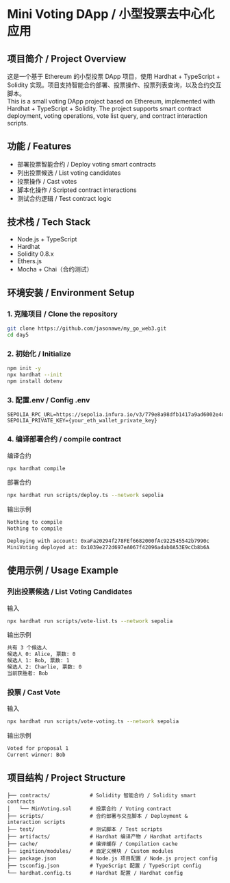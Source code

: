 # Mini Voting DApp / 小型投票去中心化应用

## 项目简介 / Project Overview
这是一个基于 Ethereum 的小型投票 DApp 项目，使用 Hardhat + TypeScript + Solidity 实现。项目支持智能合约部署、投票操作、投票列表查询，以及合约交互脚本。  
This is a small voting DApp project based on Ethereum, implemented with Hardhat + TypeScript + Solidity. The project supports smart contract deployment, voting operations, vote list query, and contract interaction scripts.

## 功能 / Features
- 部署投票智能合约 / Deploy voting smart contracts
- 列出投票候选 / List voting candidates
- 投票操作 / Cast votes
- 脚本化操作 / Scripted contract interactions
- 测试合约逻辑 / Test contract logic

## 技术栈 / Tech Stack
- Node.js + TypeScript
- Hardhat
- Solidity 0.8.x
- Ethers.js
- Mocha + Chai（合约测试）

## 环境安装 / Environment Setup

### 1. 克隆项目 / Clone the repository
```bash
git clone https://github.com/jasonawe/my_go_web3.git
cd day5
```

### 2. 初始化 / Initialize

```bash
npm init -y
npx hardhat --init
npm install dotenv
```

### 3. 配置.env / Config .env
```
SEPOLIA_RPC_URL=https://sepolia.infura.io/v3/779e8a98dfb1417a9ad6002e4d1faa90
SEPOLIA_PRIVATE_KEY={your_eth_wallet_private_key}
```

### 4. 编译部署合约 / compile contract
编译合约
```bash
npx hardhat compile
```

部署合约
``` bash 
npx hardhat run scripts/deploy.ts --network sepolia
```

输出示例
```bash
Nothing to compile
Nothing to compile

Deploying with account: 0xaFa20294f278FEf6682000fAc922545542b7990c
MiniVoting deployed at: 0x1039e272d697eA067f42096adab0A53E9cCb8b6A
```

## 使用示例 / Usage Example
### 列出投票候选 / List Voting Candidates

输入

```bash
npx hardhat run scripts/vote-list.ts --network sepolia
```
输出示例
```bash
共有 3 个候选人
候选人 0: Alice, 票数: 0
候选人 1: Bob, 票数: 1
候选人 2: Charlie, 票数: 0
当前获胜者: Bob

```
### 投票 / Cast Vote
输入
```bash
npx hardhat run scripts/vote-voting.ts --network sepolia
```
输出示例
```bash
Voted for proposal 1
Current winner: Bob
```



## 项目结构 / Project Structure
```
├── contracts/             # Solidity 智能合约 / Solidity smart contracts
│   └── MinVoting.sol      # 投票合约 / Voting contract
├── scripts/               # 合约部署与交互脚本 / Deployment & interaction scripts
├── test/                  # 测试脚本 / Test scripts
├── artifacts/             # Hardhat 编译产物 / Hardhat artifacts
├── cache/                 # 编译缓存 / Compilation cache
├── ignition/modules/      # 自定义模块 / Custom modules
├── package.json           # Node.js 项目配置 / Node.js project config
├── tsconfig.json          # TypeScript 配置 / TypeScript config
└── hardhat.config.ts      # Hardhat 配置 / Hardhat config
```